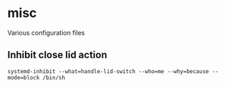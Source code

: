misc
====

Various configuration files


Inhibit close lid action
------------------------

```
systemd-inhibit --what=handle-lid-switch --who=me --why=because --mode=block /bin/sh
```
